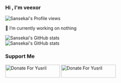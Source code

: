 ### Hi , I'm  veexor

![Sansekai's Profile views](https://komarev.com/ghpvc/?username=sansekai&style=flat&color=blueviolet)<br>

🔭 I’m currently working on nothing

![Sansekai's GitHub stats](https://github-readme-stats.vercel.app/api?username=sansekai&show_icons=true&theme=tokyonight)<br>
![Sansekai's GitHub stats](https://github-readme-stats.vercel.app/api/top-langs/?username=sansekai&theme=tokyonight&hide_border=false&layout=compact)

### Support Me
<a href="https://saweria.co/Sansekai" target="_blank"><img src="https://user-images.githubusercontent.com/26188697/180601310-e82c63e4-412b-4c36-b7b5-7ba713c80380.png" alt="Donate For Yusril" height="41" width="174"></a>
<a href="https://www.paypal.com/paypalme/itsyus" target="_blank"><img src="https://camo.githubusercontent.com/bf2f9e58e595aded84f7fc2ee877a1480dbc02e669fb34344e5a7c4fdbb6685c/68747470733a2f2f7777772e70617970616c6f626a656374732e636f6d2f70617970616c2d75692f6c6f676f732f7376672f70617970616c2d636f6c6f722e737667" alt="Donate For Yusril" height="41" width="174"></a>
